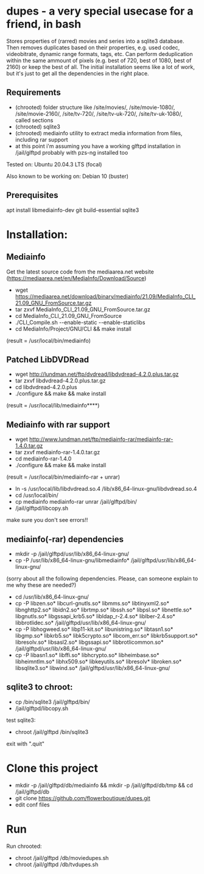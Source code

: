 # dupes - a very special usecase for a friend, in bash
Stores properties of (rarred) movies and series into a sqlite3 database. Then removes duplicates based on their properties, e.g. used codec, videobitrate, dynamic range formats, tags, etc. Can perform deduplication within the same ammount of pixels (e.g. best of 720, best of 1080, best of 2160) or keep the best of all. The initial installation seems like a lot of work, but it's just to get all the dependencies in the right place.

## Requirements
- (chrooted) folder structure like /site/movies/, /site/movie-1080/, /site/movie-2160/, /site/tv-720/, /site/tv-uk-720/, /site/tv-uk-1080/, called sections
- (chrooted) sqlite3
- (chrooted) mediainfo utility to extract media information from files, including rar support
- at this point i'm assuming you have a working glftpd installation in /jail/glftpd probably with pzs-ng installed too

Tested on: Ubuntu 20.04.3 LTS (focal) 

Also known to be working on: Debian 10 (buster)

## Prerequisites
apt install libmediainfo-dev git build-essential sqlite3

# Installation:
## Mediainfo
Get the latest source code from the mediaarea.net website (https://mediaarea.net/en/MediaInfo/Download/Source)
- wget https://mediaarea.net/download/binary/mediainfo/21.09/MediaInfo_CLI_21.09_GNU_FromSource.tar.gz
- tar zxvf MediaInfo_CLI_21.09_GNU_FromSource.tar.gz
- cd MediaInfo_CLI_21.09_GNU_FromSource
- ./CLI_Compile.sh --enable-static --enable-staticlibs
- cd MediaInfo/Project/GNU/CLI && make install

(result = /usr/local/bin/mediainfo)

## Patched LibDVDRead
- wget http://lundman.net/ftp/dvdread/libdvdread-4.2.0.plus.tar.gz
- tar zxvf libdvdread-4.2.0.plus.tar.gz
- cd libdvdread-4.2.0.plus
- ./configure && make && make install

(result = /usr/local/lib/mediainfo****)

## Mediainfo with rar support
- wget http://www.lundman.net/ftp/mediainfo-rar/mediainfo-rar-1.4.0.tar.gz
- tar zxvf mediainfo-rar-1.4.0.tar.gz
- cd mediainfo-rar-1.4.0
- ./configure && make && make install

(result = /usr/local/bin/mediainfo-rar + unrar)

- ln -s /usr/local/lib/libdvdread.so.4 /lib/x86_64-linux-gnu/libdvdread.so.4
- cd /usr/local/bin/
- cp mediainfo mediainfo-rar unrar /jail/glftpd/bin/
- /jail/glftpd/libcopy.sh

make sure you don't see errors!!

## mediainfo(-rar) dependencies
- mkdir -p /jail/glftpd/usr/lib/x86_64-linux-gnu/
- cp -P /usr/lib/x86_64-linux-gnu/libmediainfo* /jail/glftpd/usr/lib/x86_64-linux-gnu/ 

(sorry about all the following dependencies. Please, can someone explain to me why these are needed?)
- cd /usr/lib/x86_64-linux-gnu/
- cp -P libzen.so* libcurl-gnutls.so* libmms.so* libtinyxml2.so* libnghttp2.so* libidn2.so* librtmp.so* libssh.so* libpsl.so* libnettle.so* libgnutls.so* libgssapi_krb5.so* libldap_r-2.4.so* liblber-2.4.so* libbrotlidec.so* /jail/glftpd/usr/lib/x86_64-linux-gnu/
- cp -P libhogweed.so* libp11-kit.so* libunistring.so* libtasn1.so* libgmp.so* libkrb5.so* libk5crypto.so* libcom_err.so* libkrb5support.so* libresolv.so* libsasl2.so* libgssapi.so* libbrotlicommon.so* /jail/glftpd/usr/lib/x86_64-linux-gnu/
- cp -P libasn1.so* libffi.so* libhcrypto.so* libheimbase.so* libheimntlm.so* libhx509.so* libkeyutils.so* libresolv* libroken.so* libsqlite3.so* libwind.so* /jail/glftpd/usr/lib/x86_64-linux-gnu/

## sqlite3 to chroot:
- cp /bin/sqlite3 /jail/glftpd/bin/
- /jail/glftpd/libcopy.sh

test sqlite3:
- chroot /jail/glftpd /bin/sqlite3

exit with ".quit"

# Clone this project
- mkdir -p /jail/glftpd/db/mediainfo && mkdir -p /jail/glftpd/db/tmp && cd /jail/glftpd/db
- git clone https://github.com/flowerboutique/dupes.git
- edit conf files

# Run
Run chrooted:
- chroot /jail/glftpd /db/moviedupes.sh
- chroot /jail/glftpd /db/tvdupes.sh
